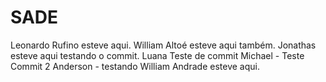 # SADE
Leonardo Rufino esteve aqui.
William Altoé esteve aqui também.
Jonathas esteve aqui testando o commit.
Luana Teste de commit
Michael - Teste Commit 2
Anderson - testando
William Andrade esteve aqui.
